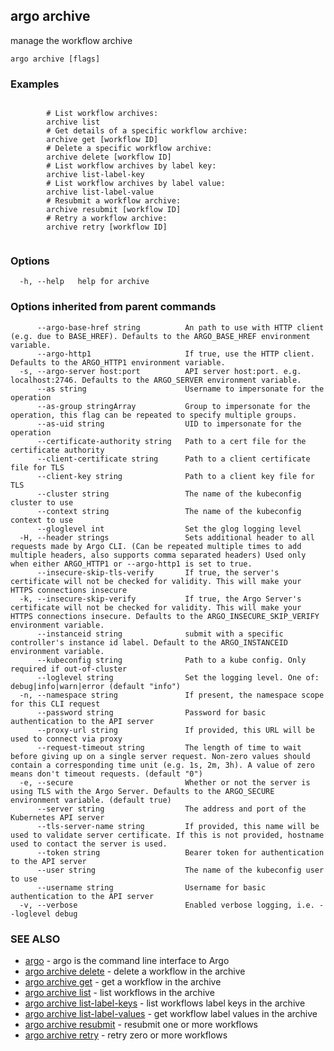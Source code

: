 ## argo archive

manage the workflow archive

```
argo archive [flags]
```

### Examples

```

   		# List workflow archives:
   		archive list
   		# Get details of a specific workflow archive:
   		archive get [workflow ID]
   		# Delete a specific workflow archive:
   		archive delete [workflow ID]
   		# List workflow archives by label key:
   		archive list-label-key
   		# List workflow archives by label value:
   		archive list-label-value
   		# Resubmit a workflow archive:
   		archive resubmit [workflow ID]
		# Retry a workflow archive:
   		archive retry [workflow ID]
   		
```

### Options

```
  -h, --help   help for archive
```

### Options inherited from parent commands

```
      --argo-base-href string          An path to use with HTTP client (e.g. due to BASE_HREF). Defaults to the ARGO_BASE_HREF environment variable.
      --argo-http1                     If true, use the HTTP client. Defaults to the ARGO_HTTP1 environment variable.
  -s, --argo-server host:port          API server host:port. e.g. localhost:2746. Defaults to the ARGO_SERVER environment variable.
      --as string                      Username to impersonate for the operation
      --as-group stringArray           Group to impersonate for the operation, this flag can be repeated to specify multiple groups.
      --as-uid string                  UID to impersonate for the operation
      --certificate-authority string   Path to a cert file for the certificate authority
      --client-certificate string      Path to a client certificate file for TLS
      --client-key string              Path to a client key file for TLS
      --cluster string                 The name of the kubeconfig cluster to use
      --context string                 The name of the kubeconfig context to use
      --gloglevel int                  Set the glog logging level
  -H, --header strings                 Sets additional header to all requests made by Argo CLI. (Can be repeated multiple times to add multiple headers, also supports comma separated headers) Used only when either ARGO_HTTP1 or --argo-http1 is set to true.
      --insecure-skip-tls-verify       If true, the server's certificate will not be checked for validity. This will make your HTTPS connections insecure
  -k, --insecure-skip-verify           If true, the Argo Server's certificate will not be checked for validity. This will make your HTTPS connections insecure. Defaults to the ARGO_INSECURE_SKIP_VERIFY environment variable.
      --instanceid string              submit with a specific controller's instance id label. Default to the ARGO_INSTANCEID environment variable.
      --kubeconfig string              Path to a kube config. Only required if out-of-cluster
      --loglevel string                Set the logging level. One of: debug|info|warn|error (default "info")
  -n, --namespace string               If present, the namespace scope for this CLI request
      --password string                Password for basic authentication to the API server
      --proxy-url string               If provided, this URL will be used to connect via proxy
      --request-timeout string         The length of time to wait before giving up on a single server request. Non-zero values should contain a corresponding time unit (e.g. 1s, 2m, 3h). A value of zero means don't timeout requests. (default "0")
  -e, --secure                         Whether or not the server is using TLS with the Argo Server. Defaults to the ARGO_SECURE environment variable. (default true)
      --server string                  The address and port of the Kubernetes API server
      --tls-server-name string         If provided, this name will be used to validate server certificate. If this is not provided, hostname used to contact the server is used.
      --token string                   Bearer token for authentication to the API server
      --user string                    The name of the kubeconfig user to use
      --username string                Username for basic authentication to the API server
  -v, --verbose                        Enabled verbose logging, i.e. --loglevel debug
```

### SEE ALSO

* [argo](argo.md)	 - argo is the command line interface to Argo
* [argo archive delete](argo_archive_delete.md)	 - delete a workflow in the archive
* [argo archive get](argo_archive_get.md)	 - get a workflow in the archive
* [argo archive list](argo_archive_list.md)	 - list workflows in the archive
* [argo archive list-label-keys](argo_archive_list-label-keys.md)	 - list workflows label keys in the archive
* [argo archive list-label-values](argo_archive_list-label-values.md)	 - get workflow label values in the archive
* [argo archive resubmit](argo_archive_resubmit.md)	 - resubmit one or more workflows
* [argo archive retry](argo_archive_retry.md)	 - retry zero or more workflows


